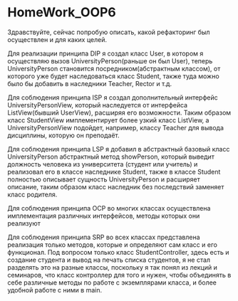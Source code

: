 # HomeWork_OOP6
Здравствуйте, сейчас попробую описать, какой рефакторинг был осуществлен и для каких целей.

Для реализации принципа DIP я создал класс User, в котором я осуществляю вызов UniversityPerson(раньше он был User),
теперь UniversityPerson становится посредником(абстрактным классом), от которого уже будет наследоваться класс Student,
также туда можно было бы добавить в наследники Teacher, Rector и т.д.

Для соблюдения принципа ISP я создал дополнительный интерфейс UniversityPersonView, который наследуется от интерфейса ListView(бывший UserView),
расширяя его возможности. Таким образом класс StudentView имплементирует более узкий класс ListView, а UniversityPersonView подойдет, например, 
классу Teacher для вывода дисциплины, которую он преподаёт.

Для соблюдения принципа LSP я добавил в абстрактный базовый класс UniversityPerson абстрактный метод showPerson, который выведит должность человека
из университета (студент или учитель) и реализовал его в классе наследнике Student, также в классе Student полностью описывает сущность UniversityPerson
и расширяет описание, таким образом класс наследник без последствий заменяет класс родителя.

Для соблюдения принципа OCP во многих классах осуществлена имплементация различных интерфейсов, методы которых они реализуют

Для соблюдения принципа SRP во всех классах представлена реализация только методов, которые и определяют сам класс и его функционал.
Под вопросом только класс StudentController, здесь есть и создание студента и вывод на печать списка студентов, я не стал разделять это на разные классы, 
поскольку я так понял из лекций и семинаров, что класс контроллер для того и нужен, чтобы объединять в себе различные методы по работе с экземплярами класса,
и более удобной работе с ними в main.
